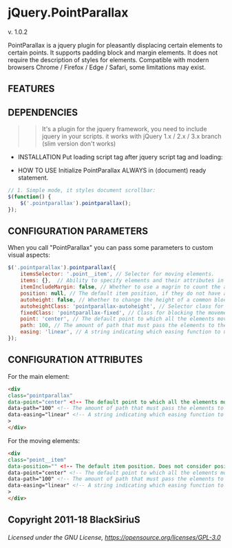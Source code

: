 # jQuery.PointParallax
v. 1.0.2 

PointParallax is a jquery plugin for pleasantly displacing certain elements to certain points. It supports padding block and margin elements. It does not require the description of styles for elements. Compatible with modern browsers Chrome / Firefox / Edge / Safari, some limitations may exist.


## FEATURES

## DEPENDENCIES
>> It's a plugin for the jquery framework, you need to include jquery in your scripts.
>> it works with jQuery 1.x / 2.x / 3.x branch (slim version don't works)


* INSTALLATION
Put loading script tag after jquery script tag and loading:

<script src="jquery.pointparallax.js"></script>


* HOW TO USE
Initialize PointParallax ALWAYS in (document) ready statement.
```javascript
// 1. Simple mode, it styles document scrollbar:
$(function() {  
    $('.pointparallax').pointparallax();
});
```

## CONFIGURATION PARAMETERS
When you call "PointParallax" you can pass some parameters to custom visual aspects:
```javascript
$('.pointparallax').pointparallax({
    itemsSelector: '.point__item', // Selector for moving elements.
    items: {},  // Ability to specify elements and their attributes in an array.
    itemIncludeMargin: false, // Whether to use a magrin to count the area of elements.
    position: null, // The default item position, if they do not have a position. Does not consider positioning by styles.
    autoheight: false, // Whether to change the height of a common block relative to the dimensions and positions of the elements.
    autoheightClass: 'pointparallax-autoheight', // Selector class for change the height.
    fixedClass: 'pointparallax-fixed', // Class for blocking the movement of an element. Does not affect the positioning.
    point: 'center', // The default point to which all the elements move. Default: center.
    path: 100, // The amount of path that must pass the elements to the control point. Default: Full path.
    easing: 'linear', // A string indicating which easing function to use for the transition.
});
```
## CONFIGURATION ATTRIBUTES
For the main element:
```html
<div
class="pointparallax"
data-point="center" <!-- The default point to which all the elements move. Default: center. -->
data-path="100" <!-- The amount of path that must pass the elements to the control point. Default: Full path. -->
data-easing="linear" <!-- A string indicating which easing function to use for the transition. -->
>
</div>
```
For the moving elements:
```html
<div
class="point__item"
data-position="" <!-- The default item position. Does not consider positioning by styles. -->
data-point="center" <!-- The default point to which all the elements move. Default: center. -->
data-path="100" <!-- The amount of path that must pass the elements to the control point. Default: Full path. -->
data-easing="linear" <!-- A string indicating which easing function to use for the transition. -->
>
</div>
```
## Copyright 2011-18 BlackSiriuS

###### Licensed under the GNU License, https://opensource.org/licenses/GPL-3.0